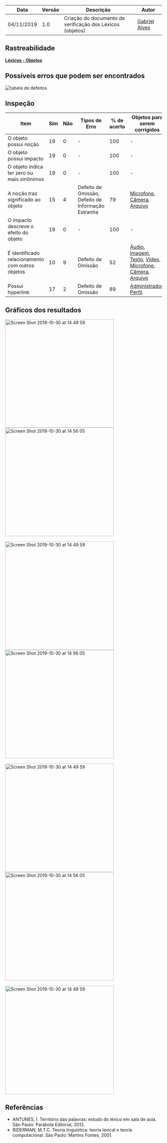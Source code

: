| Data | Versão | Descrição | Autor |
| --- | --- | --- | --- |
| 04/11/2019 | 1.0 | Criação do documento de verificação dos Léxicos (objetos) | [Gabriel Alves](https://github.com/gitgabiru) |

## Rastreabilidade

[**Léxicos - Objetos**](/docs/modeling/lexicos/objects.md)

## Possíveis erros que podem ser encontrados

![tabela de defeitos](https://user-images.githubusercontent.com/40740008/68208095-311f3800-ffaf-11e9-9592-82ae6efa30bc.jpg)

## Inspeção

|Item|Sim|Não|Tipos de Erro|% de acerto|Objetos para serem corrigidos|
|---|---|---|---|---|---|
|O objeto possui noção|19|0| - |100| - |
|O objeto possui impacto|19|0| - |100| - |
|O objeto indica ter zero ou mais sinônimos|19|0| - |100| - |
|A noção traz significado ao objeto|15|4|Defeito de Omissão, Defeito de Informação Estranha|79|[Microfone](https://github.com/Requisitos-de-Software/2019.2-Wire/blob/65-VerificacaoLexicos/docs/docs/verification/lexico/objectFix.md#microfone), [Câmera](https://github.com/Requisitos-de-Software/2019.2-Wire/blob/65-VerificacaoLexicos/docs/docs/verification/lexico/objectFix.md#c%C3%A2mera), [Arquivo](https://github.com/Requisitos-de-Software/2019.2-Wire/blob/65-VerificacaoLexicos/docs/docs/verification/lexico/objectFix.md#arquivo)|
|O impacto descreve o efeito do objeto|19|0| - |100| - |
|É identificado relacionamento com outros objetos|10|9|Defeito de Omissão|52|[Áudio](https://github.com/Requisitos-de-Software/2019.2-Wire/blob/65-VerificacaoLexicos/docs/docs/verification/lexico/objectFix.md#%C3%A1udio), [Imagem](https://github.com/Requisitos-de-Software/2019.2-Wire/blob/65-VerificacaoLexicos/docs/docs/verification/lexico/objectFix.md#imagem), [Texto](https://github.com/Requisitos-de-Software/2019.2-Wire/blob/65-VerificacaoLexicos/docs/docs/verification/lexico/objectFix.md#texto), [Vídeo](https://github.com/Requisitos-de-Software/2019.2-Wire/blob/65-VerificacaoLexicos/docs/docs/verification/lexico/objectFix.md#v%C3%ADdeo), [Microfone](https://github.com/Requisitos-de-Software/2019.2-Wire/blob/65-VerificacaoLexicos/docs/docs/verification/lexico/objectFix.md#microfone), [Câmera](https://github.com/Requisitos-de-Software/2019.2-Wire/blob/65-VerificacaoLexicos/docs/docs/verification/lexico/objectFix.md#c%C3%A2mera), [Arquivo](https://github.com/Requisitos-de-Software/2019.2-Wire/blob/65-VerificacaoLexicos/docs/docs/verification/lexico/objectFix.md#arquivo)|
|Possui hyperlink|17|2|Defeito de Omissão|89|[Administrador](https://github.com/Requisitos-de-Software/2019.2-Wire/blob/65-VerificacaoLexicos/docs/docs/verification/lexico/objectFix.md#arquivo), [Perfil](https://github.com/Requisitos-de-Software/2019.2-Wire/blob/65-VerificacaoLexicos/docs/docs/verification/lexico/objectFix.md#perfil)|

## Gráficos dos resultados

<div class="row">
  <div class="column">
    <img width="349" alt="Screen Shot 2019-10-30 at 14 49 59" src="https://user-images.githubusercontent.com/26935152/68178623-7457b780-ff6b-11e9-9d53-90df89fcbd1a.png">
  </div>
  <div class="column">
    <img width="349" alt="Screen Shot 2019-10-30 at 14 56 05" src="https://user-images.githubusercontent.com/26935152/68178632-7de11f80-ff6b-11e9-892b-1e77351c5abd.png">
  </div>
</div>
<br>
<div class="row">
  <div class="column">
    <img width="349" alt="Screen Shot 2019-10-30 at 14 49 59" src="https://user-images.githubusercontent.com/26935152/68178638-83d70080-ff6b-11e9-916e-3d6bc18c108d.png">
  </div>
  <div class="column">
    <img width="349" alt="Screen Shot 2019-10-30 at 14 56 05" src="https://user-images.githubusercontent.com/26935152/68178642-8a657800-ff6b-11e9-9c65-4cb470e89f48.png">
  </div>
</div>
<br>
<div class="row">
  <div class="column">
    <img width="349" alt="Screen Shot 2019-10-30 at 14 49 59" src="https://user-images.githubusercontent.com/26935152/68178644-8fc2c280-ff6b-11e9-84cd-6a75160d3cff.png">
  </div>
  <div class="column">
    <img width="349" alt="Screen Shot 2019-10-30 at 14 56 05" src="https://user-images.githubusercontent.com/26935152/68178651-96513a00-ff6b-11e9-9307-ea01cab4f7e1.png">
  </div>
</div>
<br>
<div class="row">
  <div class="column">
    <img width="349" alt="Screen Shot 2019-10-30 at 14 49 59" src="https://user-images.githubusercontent.com/26935152/68178660-9cdfb180-ff6b-11e9-9ad8-aae1684abd2f.png">
  </div>

## Referências

* ANTUNES, I. Território das palavras: estudo do léxico em sala de aula. São Paulo: Parábola Editorial, 2012.
* BIDERMAN, M.T.C. Teoria linguística: teoria lexical e teoria computacional. São Paulo: Martins Fontes, 2001.

<!DOCTYPE html>
<html>
<head>
<style src='docs/docs/assets/css/table.css'>
table {
  width: 100%;
}
</style>
<link rel="stylesheet" href="docs/assets/css/table.css">
</head>
</html>